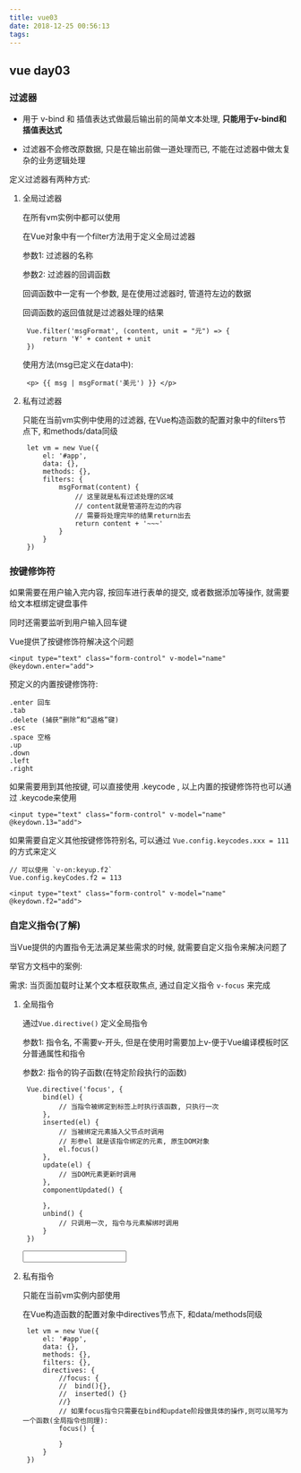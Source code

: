 ```yaml
---
title: vue03
date: 2018-12-25 00:56:13
tags:
---
```



## vue day03 ##

### 过滤器 ###

- 用于 v-bind 和 插值表达式做最后输出前的简单文本处理, **只能用于v-bind和插值表达式**

- 过滤器不会修改原数据, 只是在输出前做一道处理而已, 不能在过滤器中做太复杂的业务逻辑处理

定义过滤器有两种方式:

1. 全局过滤器

	在所有vm实例中都可以使用

	在Vue对象中有一个filter方法用于定义全局过滤器

	参数1: 过滤器的名称

	参数2: 过滤器的回调函数

	回调函数中一定有一个参数, 是在使用过滤器时, 管道符左边的数据

	回调函数的返回值就是过滤器处理的结果

		Vue.filter('msgFormat', (content, unit = "元") => {
			return '¥' + content + unit
		})

	使用方法(msg已定义在data中):

		<p> {{ msg | msgFormat('美元') }} </p>

2. 私有过滤器

	只能在当前vm实例中使用的过滤器, 在Vue构造函数的配置对象中的filters节点下, 和methods/data同级

		let vm = new Vue({
			el: '#app',
			data: {},
			methods: {},
			filters: {
				msgFormat(content) {
					// 这里就是私有过滤处理的区域
					// content就是管道符左边的内容
					// 需要将处理完毕的结果return出去
					return content + '~~~'
				}
			}
		})

### 按键修饰符 ###

如果需要在用户输入完内容, 按回车进行表单的提交, 或者数据添加等操作, 就需要给文本框绑定键盘事件

同时还需要监听到用户输入回车键

Vue提供了按键修饰符解决这个问题

	<input type="text" class="form-control" v-model="name" @keydown.enter="add">

预定义的内置按键修饰符:

	.enter 回车
	.tab 
	.delete (捕获“删除”和“退格”键)
	.esc
	.space 空格
	.up
	.down
	.left
	.right

如果需要用到其他按键, 可以直接使用 .keycode , 以上内置的按键修饰符也可以通过 .keycode来使用

	<input type="text" class="form-control" v-model="name" @keydown.13="add">

如果需要自定义其他按键修饰符别名, 可以通过 `Vue.config.keycodes.xxx = 111` 的方式来定义

	// 可以使用 `v-on:keyup.f2`
	Vue.config.keyCodes.f2 = 113

	<input type="text" class="form-control" v-model="name" @keydown.f2="add">

### 自定义指令(了解) ###

当Vue提供的内置指令无法满足某些需求的时候, 就需要自定义指令来解决问题了

举官方文档中的案例:

需求: 当页面加载时让某个文本框获取焦点, 通过自定义指令 `v-focus` 来完成

1. 全局指令

	通过`Vue.directive()` 定义全局指令

	参数1: 指令名, 不需要v-开头, 但是在使用时需要加上v-便于Vue编译模板时区分普通属性和指令

	参数2: 指令的钩子函数(在特定阶段执行的函数)

		Vue.directive('focus', {
			bind(el) {
				// 当指令被绑定到标签上时执行该函数, 只执行一次
			},
			inserted(el) {
				// 当被绑定元素插入父节点时调用
				// 形参el 就是该指令绑定的元素, 原生DOM对象
				el.focus()
			},
			update(el) {
				// 当DOM元素更新时调用
			},
			componentUpdated() {
				
			},
			unbind() {
				// 只调用一次, 指令与元素解绑时调用
			}
		})

	<input type="text" v-focus />

2. 私有指令

	只能在当前vm实例内部使用

	在Vue构造函数的配置对象中directives节点下, 和data/methods同级

		let vm = new Vue({
			el: '#app',
			data: {},
			methods: {},
			filters: {},
			directives: {
				//focus: {
				//	bind(){},
				//	inserted() {}
				//}
				// 如果focus指令只需要在bind和update阶段做具体的操作,则可以简写为一个函数(全局指令也同理):
				focus() {

				}
			}
		})



